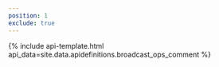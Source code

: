 ```yaml
---
position: 1
exclude: true
---
```


{% include api-template.html api_data=site.data.apidefinitions.broadcast_ops_comment %}
